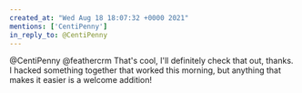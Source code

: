 ```yaml
---
created_at: "Wed Aug 18 18:07:32 +0000 2021"
mentions: ['CentiPenny']
in_reply_to: @CentiPenny
---
```


@CentiPenny @feathercrm That's cool, I'll definitely check that out, thanks. I hacked something together that worked this morning, but anything that makes it easier is a welcome addition!